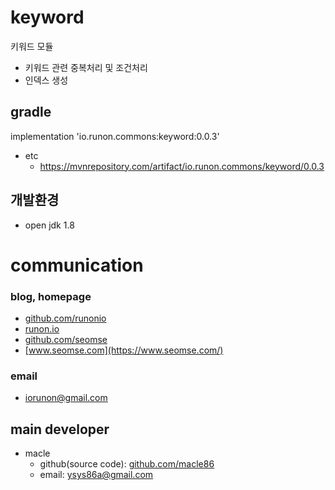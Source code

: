 # keyword
키워드 모듈

- 키워드 관련 중복처리 및 조건처리
- 인덱스 생성

## gradle
implementation 'io.runon.commons:keyword:0.0.3'
- etc
  - https://mvnrepository.com/artifact/io.runon.commons/keyword/0.0.3

## 개발환경
- open jdk 1.8

# communication
### blog, homepage
- [github.com/runonio](https://github.com/runonio)
- [runon.io](https://runon.io)
- [github.com/seomse](https://github.com/seomse)
- [www.seomse.com](https://www.seomse.com/)


### email
- iorunon@gmail.com

## main developer
- macle
  - github(source code): [github.com/macle86](https://github.com/macle86)
  - email: ysys86a@gmail.com
